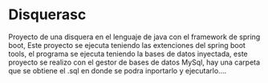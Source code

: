 # Disquerasc
Proyecto de una disquera en el lenguaje de java con el framework de spring boot, Este proyecto se ejecuta teniendo las extenciones del spring boot tools,
el programa se ejecuta teniendo la bases de datos inyectada, este proyecto se realizo con el gestor de bases de datos MySql, hay una carpeta que se obtiene el .sql
en donde se podra inportarlo y ejecutarlo....

